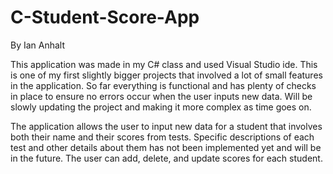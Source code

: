 # C-Student-Score-App
By Ian Anhalt

This application was made in my C# class and used Visual Studio ide. This is one of my first slightly bigger projects that involved a lot of small features in the application. So far everything is functional and has plenty of checks in place to ensure no errors occur when the user inputs new data. Will be slowly updating the project and making it more complex as time goes on.

The application allows the user to input new data for a student that involves both their name and their scores from tests. Specific descriptions of each test and other details about them has not been implemented yet and will be in the future. The user can add, delete, and update scores for each student.
